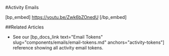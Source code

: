 #Activity Emails

[bp_embed] https://youtu.be/Zwk6bZOnedU [/bp_embed]

##Related Articles

- See our [bp_docs_link text="Email Tokens" slug="components/emails/email-tokens.md" anchors="activity-tokens"] reference showing all activity email tokens.